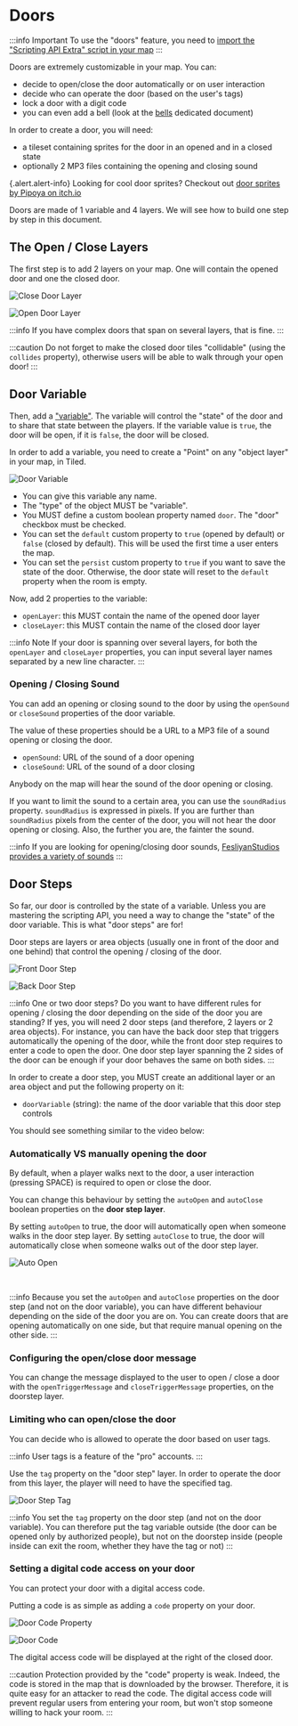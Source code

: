 # Doors

:::info Important
To use the "doors" feature, you need to [import the "Scripting API Extra" script in your map](../index.md#importing-the-extended-features)
:::

Doors are extremely customizable in your map. You can:

- decide to open/close the door automatically or on user interaction
- decide who can operate the door (based on the user's tags)
- lock a door with a digit code
- you can even add a bell (look at the [bells](bells.md) dedicated document)

In order to create a door, you will need:

- a tileset containing sprites for the door in an opened and in a closed state
- optionally 2 MP3 files containing the opening and closing sound

{.alert.alert-info}
Looking for cool door sprites? Checkout out [door sprites by Pipoya on itch.io](https://pipoya.itch.io/pipoya-rpg-tileset-32x32/devlog/222435/add-door-animation)

Doors are made of 1 variable and 4 layers. We will see how to build one step by step in this document.

## The Open / Close Layers

The first step is to add 2 layers on your map. One will contain the opened door and one the closed door.

![Close Door Layer](images/close_door_layer.png)

![Open Door Layer](images/open_door_layer.png)

:::info
If you have complex doors that span on several layers, that is fine.
:::

:::caution
Do not forget to make the closed door tiles "collidable" (using the `collides` property), otherwise users will be able
to walk through your open door!
:::

## Door Variable

Then, add a ["variable"](https://workadventu.re/map-building/api-state.md). The variable will control
the "state" of the door and to share that state between the players. If the variable value is `true`,
the door will be open, if it is `false`, the door will be closed.

In order to add a variable, you need to create a "Point" on any "object layer" in your map, in Tiled.

![Door Variable](images/door_variable.png)

- You can give this variable any name.
- The "type" of the object MUST be "variable".
- You MUST define a custom boolean property named `door`. The "door" checkbox must be checked.
- You can set the `default` custom property to `true` (opened by default) or `false` (closed by default). This will be used
  the first time a user enters the map.
- You can set the `persist` custom property to `true` if you want to save the state of the door. Otherwise, the door state
  will reset to the `default` property when the room is empty.

Now, add 2 properties to the variable:

- `openLayer`: this MUST contain the name of the opened door layer
- `closeLayer`: this MUST contain the name of the closed door layer

:::info Note
If your door is spanning over several layers, for both the `openLayer` and `closeLayer` properties, you can input
several layer names separated by a new line character.
:::

### Opening / Closing Sound

You can add an opening or closing sound to the door by using the `openSound` or `closeSound` properties of the door variable.

The value of these properties should be a URL to a MP3 file of a sound opening or closing the door.

- `openSound`: URL of the sound of a door opening
- `closeSound`: URL of the sound of a door closing

Anybody on the map will hear the sound of the door opening or closing.

If you want to limit the sound to a certain area, you can use the `soundRadius` property.
`soundRadius` is expressed in pixels. If you are further than `soundRadius` pixels from the center of the door,
you will not hear the door opening or closing. Also, the further you are, the fainter the sound.

:::info
If you are looking for opening/closing door sounds, [FesliyanStudios provides a variety of sounds](https://www.fesliyanstudios.com/royalty-free-sound-effects-download/opening-closing-door-54)
:::

## Door Steps

So far, our door is controlled by the state of a variable. Unless you are mastering the scripting API, you
need a way to change the "state" of the door variable. This is what "door steps" are for!

Door steps are layers or area objects (usually one in front of the door and one behind) that control the opening / closing of the door.

![Front Door Step](images/front_doorstep.png)

![Back Door Step](images/back_doorstep.png)

:::info One or two door steps?
Do you want to have different rules for opening / closing the door depending on the side
of the door you are standing? If yes, you will need 2 door steps (and therefore, 2 layers or 2 area objects). For instance, you can have the back
door step that triggers automatically the opening of the door, while the front door step requires to enter a code to open the door.
One door step layer spanning the 2 sides of the door can be enough if your door behaves the same on both sides.
:::

In order to create a door step, you MUST create an additional layer or an area object and put the following property on it:

- `doorVariable` (string): the name of the door variable that this door step controls

You should see something similar to the video below:

<ReactPlayer width="100%" loop={true} playing controls url='/docs/extra/images/door_manual.mp4' />

### Automatically VS manually opening the door

By default, when a player walks next to the door, a user interaction (pressing SPACE) is required to open or close the
door.

You can change this behaviour by setting the `autoOpen` and `autoClose` boolean properties on the **door step layer**.

By setting `autoOpen` to true, the door will automatically open when someone walks in the door step layer.
By setting `autoClose` to true, the door will automatically close when someone walks out of the door step layer.

![Auto Open](images/autoopen.png)

<br/>

<ReactPlayer width="100%" loop={true} playing controls url='/docs/extra/images/open_doors_auto.mp4' />

:::info
Because you set the `autoOpen` and `autoClose` properties on the door step (and not on the door variable),
you can have different behaviour depending on the side of the door you are on. You can create doors
that are opening automatically on one side, but that require manual opening on the other side.
:::

### Configuring the open/close door message

You can change the message displayed to the user to open / close a door with the `openTriggerMessage` and
`closeTriggerMessage` properties, on the doorstep layer.

### Limiting who can open/close the door

You can decide who is allowed to operate the door based on user tags.

:::info
User tags is a feature of the "pro" accounts.
:::

Use the `tag` property on the "door step" layer. In order to operate the door from this layer, the player
will need to have the specified tag.

![Door Step Tag](images/doorsteptag.png)

:::info
You set the `tag` property on the door step (and not on the door variable).
You can therefore put the tag variable outside (the door can be opened only by authorized people), but not on the doorstep
inside (people inside can exit the room, whether they have the tag or not)
:::

### Setting a digital code access on your door

You can protect your door with a digital access code.

Putting a code is as simple as adding a `code` property on your door.

![Door Code Property](images/code_property.png)

![Door Code](images/digicode.png)

The digital access code will be displayed at the right of the closed door.

:::caution
Protection provided by the "code" property is weak. Indeed, the code is stored in the map that is downloaded by the browser.
Therefore, it is quite easy for an attacker to read the code. The digital access code will prevent regular users from
entering your room, but won't stop someone willing to hack your room.
:::
